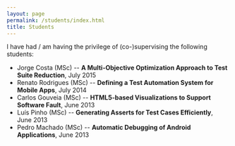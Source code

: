 ```yaml
---
layout: page
permalink: /students/index.html
title: Students
---
```


I have had / am having the privilege of (co-)supervising the following students:

* Jorge Costa (MSc) -- **A Multi-Objective Optimization Approach to Test Suite Reduction**, July 2015
* Renato Rodrigues (MSc) -- **Defining a Test Automation System for Mobile Apps**, July 2014
* Carlos Gouveia (MSc) -- **HTML5-based Visualizations to Support Software Fault**, June 2013
* Luís Pinho (MSc) -- **Generating Asserts for Test Cases Efficiently**, June 2013
* Pedro Machado (MSc) -- **Automatic Debugging of Android Applications**, June 2013

